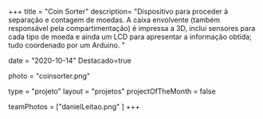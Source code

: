 +++
title = "Coin Sorter"
description= "Dispositivo para proceder à separação e contagem de moedas. A caixa envolvente (também responsável pela compartimentação) é impressa a 3D, inclui sensores para cada tipo de moeda e ainda um LCD para apresentar a informação obtida; tudo coordenado por um Arduino. " 

date = "2020-10-14" 
Destacado=true 

photo = "coinsorter.png" 

type = "projeto" 
layout = "projetos" 
projectOfTheMonth = false

teamPhotos = ["danielLeitao.png" ] 
+++
